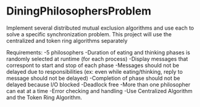 # DiningPhilosophersProblem
Implement several distributed mutual exclusion algorithms and use each to solve a specific synchronization problem. This project will use the centralized and token ring algorithms separately

Requirements:
-5 philosophers
-Duration of eating and thinking phases is randomly selected at runtime (for each process)
-Display messages that correspont to start and stop of each phase
-Messages should not be delayed due to responsibilities (ex: even while eating/thinking, reply to message should not be delayed)
-Completion of phase should not be delayed because I/O blocked
-Deadlock free
-More than one philosopher can eat at a time
-Error checking and handling
-Use Centralized Algorithm and the Token Ring Algorithm.
